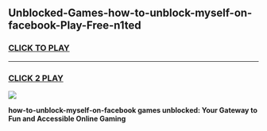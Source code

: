 
## Unblocked-Games-how-to-unblock-myself-on-facebook-Play-Free-n1ted
<h3>
<a href="https://premium76.site?title=how-to-unblock-myself-on-facebook&ref=18A1">CLICK TO PLAY</a></h3>
<hr>

<h3>
<a href="https://premium76.site?title=how-to-unblock-myself-on-facebook&ref=18A1">CLICK 2 PLAY</a>
  
</h3>

<a href="https://premium76.site?title=how-to-unblock-myself-on-facebook&ref=18A1"><img src="https://clearcache.store/games.png"></a>


**how-to-unblock-myself-on-facebook games unblocked: Your Gateway to Fun and Accessible Online Gaming**
